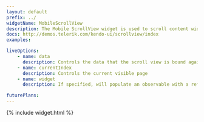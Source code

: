 ```yaml
---
layout: default
prefix: ../
widgetName: MobileScrollView
description: The Mobile ScrollView widget is used to scroll content wider than the device screen.
docs: http://demos.telerik.com/kendo-ui/scrollview/index
examples:

liveOptions:
    - name: data
      description: Controls the data that the scroll view is bound against
    - name: currentIndex
      description: Controls the current visible page
    - name: widget
      description: If specified, will populate an observable with a reference to the actual widget

futurePlans:
---
```


{% include widget.html %}
